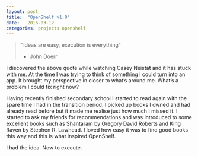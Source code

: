 ```yaml
---
layout: post
title:  "OpenShelf v1.0"
date:   2016-03-12
categories: projects openshelf
---
```

> “Ideas are easy, execution is everything”
> - John Doerr

I discovered the above quote while watching Casey Neistat and it has stuck with me. At the time I was trying to think of something I could turn into an app. It brought my perspective in closer to what’s around me. What’s a problem I could fix right now?

Having recently finished secondary school I started to read again with the spare time I had in the transition period. I picked up books I owned and had already read before but it made me realise just how much I missed it. I started to ask my friends for recommendations and was introduced to some excellent books such as Shantaram by Gregory David Roberts and King Raven by Stephen R. Lawhead. I loved how easy it was to find good books this way and this is what inspired OpenShelf.

I had the idea. Now to execute.
